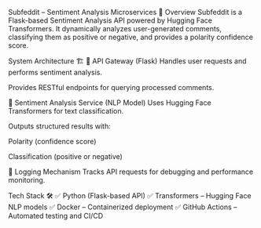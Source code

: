 Subfeddit – Sentiment Analysis Microservices 🚀
Overview
Subfeddit is a Flask-based Sentiment Analysis API powered by Hugging Face Transformers. It dynamically analyzes user-generated comments, classifying them as positive or negative, and provides a polarity confidence score.

System Architecture 🏗️
🔹 API Gateway (Flask)
Handles user requests and performs sentiment analysis.

Provides RESTful endpoints for querying processed comments.

🔹 Sentiment Analysis Service (NLP Model)
Uses Hugging Face Transformers for text classification.

Outputs structured results with:

Polarity (confidence score)

Classification (positive or negative)

🔹 Logging Mechanism
Tracks API requests for debugging and performance monitoring.

Tech Stack 🛠️
✅ Python (Flask-based API) ✅ Transformers – Hugging Face NLP models ✅ Docker – Containerized deployment ✅ GitHub Actions – Automated testing and CI/CD
